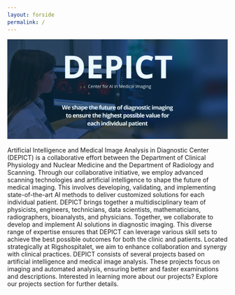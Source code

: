 ```yaml
---
layout: forside
permalink: /
---
```


![example image](/assets/img/Forsidebillede.jpg.jpg)


Artificial Intelligence and Medical Image Analysis in Diagnostic Center (DEPICT) is a collaborative effort between the Department of Clinical Physiology and Nuclear Medicine and the Department of Radiology and Scanning. Through our collaborative initiative, we employ advanced scanning technologies and artificial intelligence to shape the future of medical imaging. This involves developing, validating, and implementing state-of-the-art AI methods to deliver customized solutions for each individual patient.
DEPICT brings together a multidisciplinary team of physicists, engineers, technicians, data scientists, mathematicians, radiographers, bioanalysts, and physicians. Together, we collaborate to develop and implement AI solutions in diagnostic imaging. This diverse range of expertise ensures that DEPICT can leverage various skill sets to achieve the best possible outcomes for both the clinic and patients. Located strategically at Rigshospitalet, we aim to enhance collaboration and synergy with clinical practices.
DEPICT consists of several projects based on artificial intelligence and medical image analysis. These projects focus on imaging and automated analysis, ensuring better and faster examinations and descriptions. Interested in learning more about our projects? Explore our projects section for further details.


